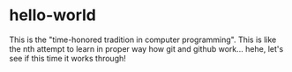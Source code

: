 # hello-world
This is the "time-honored tradition in computer programming".
This is like the nth attempt to learn in proper way how git and github work... hehe, let's see if this time it works through!
